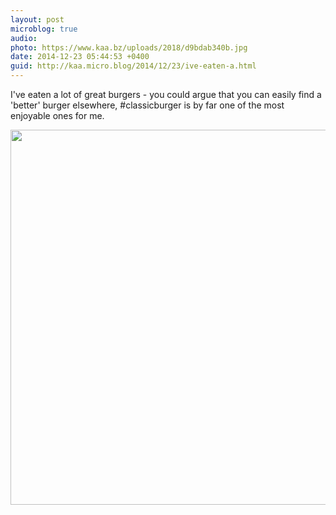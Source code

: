 ```yaml
---
layout: post
microblog: true
audio: 
photo: https://www.kaa.bz/uploads/2018/d9bdab340b.jpg
date: 2014-12-23 05:44:53 +0400
guid: http://kaa.micro.blog/2014/12/23/ive-eaten-a.html
---
```

I've eaten a lot of great burgers - you could argue that you can easily find a 'better' burger elsewhere, #classicburger is by far one of the most enjoyable ones for me.

<img src="https://www.kaa.bz/uploads/2018/d9bdab340b.jpg" width="600" height="600" />
